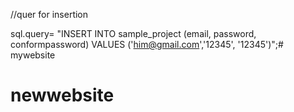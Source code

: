  //quer for insertion
 
 sql.query= "INSERT INTO sample_project (email, password, conformpassword) VALUES ('him@gmail.com','12345', '12345')";# mywebsite
# newwebsite
